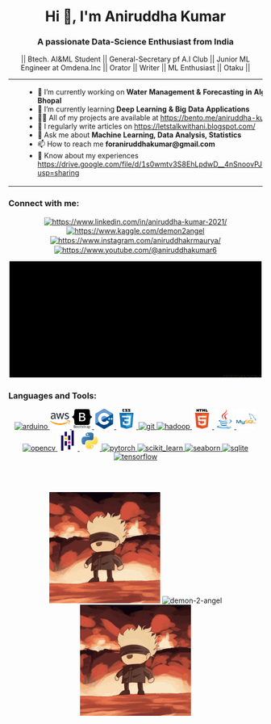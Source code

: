 <h1 align="center">Hi 👋, I'm Aniruddha Kumar</h1>
<h3 align="center">A passionate Data-Science Enthusiast from India</h3>
<p align="center">|| Btech. AI&ML Student || General-Secretary pf A.I Club || Junior ML Engineer at Omdena.Inc || Orator || Writer || ML Enthusiast || Otaku ||</p>

<table>
  <tr>
    <td style="width: 50%;">
      <p align="center"> 
        <img src="https://github.com/Demon-2-Angel/Demon-2-Angel/blob/main/219644.gif" alt="demon-2-angel" />
      </p>
    </td>
    <td style="width: 50%; padding-left: 20px;">
      <ul>
        <li>🔭 I’m currently working on <strong>Water Management & Forecasting in Algeria & Bhopal</strong></li>
        <li>🌱 I’m currently learning <strong>Deep Learning & Big Data Applications</strong></li>
        <li>👨‍💻 All of my projects are available at <a href="https://bento.me/aniruddha-kumar" target="_blank">https://bento.me/aniruddha-kumar</a></li>
        <li>📝 I regularly write articles on <a href="https://letstalkwithani.blogspot.com/" target="_blank">https://letstalkwithani.blogspot.com/</a></li>
        <li>💬 Ask me about <strong>Machine Learning, Data Analysis, Statistics</strong></li>
        <li>📫 How to reach me <strong>foraniruddhakumar@gmail.com</strong></li>
        <li>📄 Know about my experiences <a href="https://drive.google.com/file/d/1s0wmtv3S8EhLpdwD__4nSnoovPJ8EmsP/view?usp=sharing" target="_blank">https://drive.google.com/file/d/1s0wmtv3S8EhLpdwD__4nSnoovPJ8EmsP/view?usp=sharing</a></li>
      </ul>
    </td>
  </tr>
</table>

<h3 align="left">Connect with me:</h3>
<p align="center">
  <a href="https://linkedin.com/in/https://www.linkedin.com/in/aniruddha-kumar-2021/" target="blank"><img align="center" src="https://raw.githubusercontent.com/rahuldkjain/github-profile-readme-generator/master/src/images/icons/Social/linked-in-alt.svg" alt="https://www.linkedin.com/in/aniruddha-kumar-2021/" height="30" width="40" /></a>
  <a href="https://kaggle.com/https://www.kaggle.com/demon2angel" target="blank"><img align="center" src="https://raw.githubusercontent.com/rahuldkjain/github-profile-readme-generator/master/src/images/icons/Social/kaggle.svg" alt="https://www.kaggle.com/demon2angel" height="30" width="40" /></a>
  <a href="https://instagram.com/https://www.instagram.com/aniruddhakrmaurya/" target="blank"><img align="center" src="https://raw.githubusercontent.com/rahuldkjain/github-profile-readme-generator/master/src/images/icons/Social/instagram.svg" alt="https://www.instagram.com/aniruddhakrmaurya/" height="30" width="40" /></a>
  <a href="https://www.youtube.com/c/https://www.youtube.com/@aniruddhakumar6" target="blank"><img align="center" src="https://raw.githubusercontent.com/rahuldkjain/github-profile-readme-generator/master/src/images/icons/Social/youtube.svg" alt="https://www.youtube.com/@aniruddhakumar6" height="30" width="40" /></a>
</p>

<p align=center>
  <img src="https://github.com/Demon-2-Angel/Demon-2-Angel/blob/main/4732.gif" alt="demon-2-angel" />
</p>


<h3 align="left">Languages and Tools:</h3>
<p align="center">
  <a href="https://www.arduino.cc/" target="_blank" rel="noreferrer">
    <img src="https://cdn.worldvectorlogo.com/logos/arduino-1.svg" alt="arduino" width="40" height="40"/>
  </a>
  <a href="https://aws.amazon.com" target="_blank" rel="noreferrer">
    <img src="https://raw.githubusercontent.com/devicons/devicon/master/icons/amazonwebservices/amazonwebservices-original-wordmark.svg" alt="aws" width="40" height="40"/>
  </a>
  <a href="https://getbootstrap.com" target="_blank" rel="noreferrer">
    <img src="https://raw.githubusercontent.com/devicons/devicon/master/icons/bootstrap/bootstrap-plain-wordmark.svg" alt="bootstrap" width="40" height="40"/>
  </a>
  <a href="https://www.w3schools.com/cpp/" target="_blank" rel="noreferrer">
    <img src="https://raw.githubusercontent.com/devicons/devicon/master/icons/cplusplus/cplusplus-original.svg" alt="cplusplus" width="40" height="40"/>
  </a>
  <a href="https://www.w3schools.com/css/" target="_blank" rel="noreferrer">
    <img src="https://raw.githubusercontent.com/devicons/devicon/master/icons/css3/css3-original-wordmark.svg" alt="css3" width="40" height="40"/>
  </a>
  <a href="https://git-scm.com/" target="_blank" rel="noreferrer">
    <img src="https://www.vectorlogo.zone/logos/git-scm/git-scm-icon.svg" alt="git" width="40" height="40"/>
  </a>
  <a href="https://hadoop.apache.org/" target="_blank" rel="noreferrer">
    <img src="https://www.vectorlogo.zone/logos/apache_hadoop/apache_hadoop-icon.svg" alt="hadoop" width="40" height="40"/>
  </a>
  <a href="https://www.w3.org/html/" target="_blank" rel="noreferrer">
    <img src="https://raw.githubusercontent.com/devicons/devicon/master/icons/html5/html5-original-wordmark.svg" alt="html5" width="40" height="40"/>
  </a>
  <a href="https://www.java.com" target="_blank" rel="noreferrer">
    <img src="https://raw.githubusercontent.com/devicons/devicon/master/icons/java/java-original.svg" alt="java" width="40" height="40"/>
  </a>
  <a href="https://www.mysql.com/" target="_blank" rel="noreferrer">
    <img src="https://raw.githubusercontent.com/devicons/devicon/master/icons/mysql/mysql-original-wordmark.svg" alt="mysql" width="40" height="40"/>
  </a>
  <a href="https://opencv.org/" target="_blank" rel="noreferrer">
    <img src="https://www.vectorlogo.zone/logos/opencv/opencv-icon.svg" alt="opencv" width="40" height="40"/>
  </a>
  <a href="https://pandas.pydata.org/" target="_blank" rel="noreferrer">
    <img src="https://raw.githubusercontent.com/devicons/devicon/2ae2a900d2f041da66e950e4d48052658d850630/icons/pandas/pandas-original.svg" alt="pandas" width="40" height="40"/>
  </a>
  <a href="https://www.python.org" target="_blank" rel="noreferrer">
    <img src="https://raw.githubusercontent.com/devicons/devicon/master/icons/python/python-original.svg" alt="python" width="40" height="40"/>
  </a>
  <a href="https://pytorch.org/" target="_blank" rel="noreferrer">
    <img src="https://www.vectorlogo.zone/logos/pytorch/pytorch-icon.svg" alt="pytorch" width="40" height="40"/>
  </a>
  <a href="https://scikit-learn.org/" target="_blank" rel="noreferrer">
    <img src="https://upload.wikimedia.org/wikipedia/commons/0/05/Scikit_learn_logo_small.svg" alt="scikit_learn" width="40" height="40"/>
  </a>
  <a href="https://seaborn.pydata.org/" target="_blank" rel="noreferrer">
    <img src="https://seaborn.pydata.org/_images/logo-mark-lightbg.svg" alt="seaborn" width="40" height="40"/>
  </a>
  <a href="https://www.sqlite.org/" target="_blank" rel="noreferrer">
    <img src="https://www.vectorlogo.zone/logos/sqlite/sqlite-icon.svg" alt="sqlite" width="40" height="40"/>
  </a>
  <a href="https://www.tensorflow.org" target="_blank" rel="noreferrer">
    <img src="https://www.vectorlogo.zone/logos/tensorflow/tensorflow-icon.svg" alt="tensorflow" width="40" height="40"/>
  </a>
</p>
<br>

<br>
<p align="center">
  <img src="https://github.com/Demon-2-Angel/Demon-2-Angel/blob/main/220251.gif" alt="demon-2-angel" />
  <img src="https://github-readme-streak-stats.herokuapp.com/?user=demon-2-angel&" alt="demon-2-angel" />
  <img src="https://github.com/Demon-2-Angel/Demon-2-Angel/blob/main/220251.gif" alt="demon-2-angel" />
</p>









